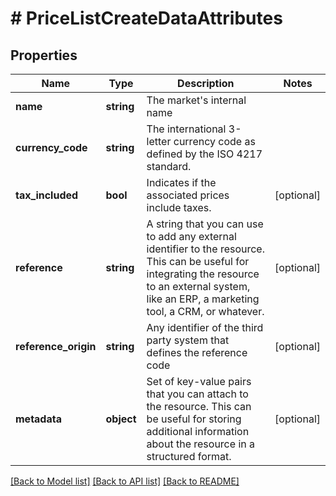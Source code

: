 # # PriceListCreateDataAttributes

## Properties

Name | Type | Description | Notes
------------ | ------------- | ------------- | -------------
**name** | **string** | The market&#39;s internal name |
**currency_code** | **string** | The international 3-letter currency code as defined by the ISO 4217 standard. |
**tax_included** | **bool** | Indicates if the associated prices include taxes. | [optional]
**reference** | **string** | A string that you can use to add any external identifier to the resource. This can be useful for integrating the resource to an external system, like an ERP, a marketing tool, a CRM, or whatever. | [optional]
**reference_origin** | **string** | Any identifier of the third party system that defines the reference code | [optional]
**metadata** | **object** | Set of key-value pairs that you can attach to the resource. This can be useful for storing additional information about the resource in a structured format. | [optional]

[[Back to Model list]](../../README.md#models) [[Back to API list]](../../README.md#endpoints) [[Back to README]](../../README.md)
